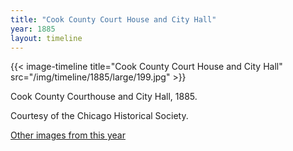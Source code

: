 ```yaml
---
title: "Cook County Court House and City Hall"
year: 1885
layout: timeline
---
```


{{< image-timeline title="Cook County Court House and City Hall" src="/img/timeline/1885/large/199.jpg" >}}
 

Cook County Courthouse and City Hall, 1885. 

Courtesy of the Chicago Historical Society.  

[Other images from this year](/historical/timeline/1885)